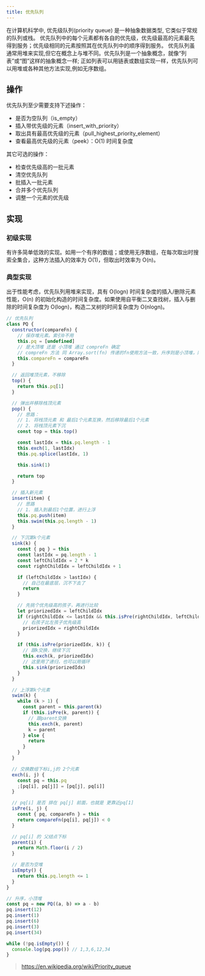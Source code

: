 ```yaml
---
title: 优先队列
---
```


在计算机科学中, 优先级队列(priority queue) 是一种抽象数据类型, 它类似于常规的队列或栈。
优先队列中的每个元素都有各自的优先级，优先级最高的元素最先得到服务；优先级相同的元素按照其在优先队列中的顺序得到服务。
优先队列虽通常用堆来实现,但它在概念上与堆不同。优先队列是一个抽象概念，就像“列表”或“图”这样的抽象概念一样;
正如列表可以用链表或数组实现一样，优先队列可以用堆或各种其他方法实现,例如无序数组。

## 操作

优先队列至少需要支持下述操作：

- 是否为空队列（is_empty）
- 插入带优先级的元素（insert_with_priority）
- 取出具有最高优先级的元素（pull_highest_priority_element）
- 查看最高优先级的元素（peek）：O(1) 时间复杂度

其它可选的操作：

- 检查优先级高的一批元素
- 清空优先队列
- 批插入一批元素
- 合并多个优先队列
- 调整一个元素的优先级

## 实现

### 初级实现

有许多简单低效的实现。如用一个有序的数组；或使用无序数组，在每次取出时搜索全集合，这种方法插入的效率为 O(1)，但取出时效率为 ​O(n)。

### 典型实现

出于性能考虑，优先队列用堆来实现，具有 O(logn) 时间复杂度的插入/删除元素性能，O(n) 的初始化构造的时间复杂度。如果使用自平衡二叉查找树，插入与删除的时间复杂度为 O(logn)，构造二叉树的时间复杂度为 O(nlogn)。

```js
// 优先队列
class PQ {
  constructor(compareFn) {
    // 保存堆元素。索引0不用
    this.pq = [undefined]
    // 是大顶堆 还是 小顶堆 通过 compreFn 确定
    // compreFn 方法 同 Array.sort(fn) 传递的fn使用方法一致，升序则是小顶堆，降序的话则是小顶堆
    this.compareFn = compareFn
  }

  // 返回堆顶元素，不移除
  top() {
    return this.pq[1]
  }

  // 弹出并移除栈顶元素
  pop() {
    // 思路：
    // 1. 将栈顶元素 和 最后1个元素互换，然后移除最后1个元素
    // 2. 将栈顶元素下沉
    const top = this.top()

    const lastIdx = this.pq.length - 1
    this.exch(1, lastIdx)
    this.pq.splice(lastIdx, 1)

    this.sink(1)

    return top
  }

  // 插入新元素
  insert(item) {
    // 思路
    // 1. 插入到最后1个位置，进行上浮
    this.pq.push(item)
    this.swim(this.pq.length - 1)
  }

  // 下沉第k个元素
  sink(k) {
    const { pq } = this
    const lastIdx = pq.length - 1
    const leftChildIdx = 2 * k
    const rightChildIdx = leftChildIdx + 1

    if (leftChildIdx > lastIdx) {
      // 自己在最底层，沉不下去了
      return
    }

    // 先挑个优先级高的孩子，再进行比较
    let priorizedIdx = leftChildIdx
    if (rightChildIdx <= lastIdx && this.isPre(rightChildIdx, leftChildIdx)) {
      // 右孩子比左孩子优先级高
      priorizedIdx = rightChildIdx
    }

    if (this.isPre(priorizedIdx, k)) {
      // 跟k交换，继续下沉
      this.exch(k, priorizedIdx)
      // 这里用了递归，也可以用循环
      this.sink(priorizedIdx)
    }
  }

  // 上浮第k个元素
  swim(k) {
    while (k > 1) {
      const parent = this.parent(k)
      if (this.isPre(k, parent)) {
        // 跟parent交换
        this.exch(k, parent)
        k = parent
      } else {
        return
      }
    }
  }

  // 交换数组下标i,j的 2个元素
  exch(i, j) {
    const pq = this.pq
    ;[pq[i], pq[j]] = [pq[j], pq[i]]
  }

  // pq[i] 是否 排在 pq[j] 前面，也就是 更靠近pq[1]
  isPre(i, j) {
    const { pq, compareFn } = this
    return compareFn(pq[i], pq[j]) < 0
  }

  // pq[i] 的 父结点下标
  parent(i) {
    return Math.floor(i / 2)
  }

  // 是否为空堆
  isEmpty() {
    return this.pq.length <= 1
  }
}

// 升序，小顶堆
const pq = new PQ((a, b) => a - b)
pq.insert(12)
pq.insert(1)
pq.insert(6)
pq.insert(3)
pq.insert(34)

while (!pq.isEmpty()) {
  console.log(pq.pop()) // 1,3,6,12,34
}
```

> https://en.wikipedia.org/wiki/Priority_queue
